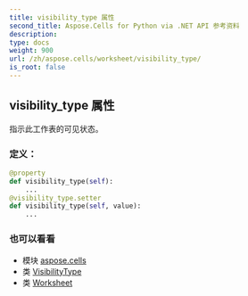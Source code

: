 ```yaml
---
title: visibility_type 属性
second_title: Aspose.Cells for Python via .NET API 参考资料
description:
type: docs
weight: 900
url: /zh/aspose.cells/worksheet/visibility_type/
is_root: false
---
```

## visibility_type 属性

指示此工作表的可见状态。
### 定义：
```python
@property
def visibility_type(self):
    ...
@visibility_type.setter
def visibility_type(self, value):
    ...
```

### 也可以看看
* 模块 [aspose.cells](../../)
* 类 [VisibilityType](/cells/python-net/zh/aspose.cells/visibilitytype)
* 类 [Worksheet](/cells/python-net/zh/aspose.cells/worksheet)
